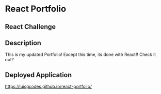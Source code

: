 # React Portfolio
## React Challenge

## Description
This is my updated Portfolio! Except this time, its done with React!! Check it out?  

## Deployed Application 
https://luisgcodes.github.io/react-portfolio/
